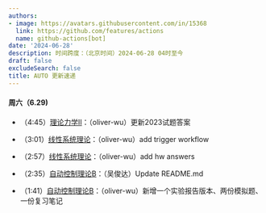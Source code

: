 ```yaml
---
authors:
- image: https://avatars.githubusercontent.com/in/15368
  link: https://github.com/features/actions
  name: github-actions[bot]
date: '2024-06-28'
description: 时间跨度：（北京时间）2024-06-28 04时至今
draft: false
excludeSearch: false
title: AUTO 更新速递
---
```


#### 周六（6.29) 

- （4:45）[理论力学Ⅱ](https://github.com/HITSZ-OpenAuto/EMEC1002)：（oliver-wu）更新2023试题答案

- （3:01）[线性系统理论](https://github.com/HITSZ-OpenAuto/AUTO5001)：（oliver-wu）add trigger workflow

- （2:57）[线性系统理论](https://github.com/HITSZ-OpenAuto/AUTO5001)：（oliver-wu）add hw answers

- （2:35）[自动控制理论B](https://github.com/HITSZ-OpenAuto/AUTO3001B)：（吴俊达）Update README.md

- （1:41）[自动控制理论B](https://github.com/HITSZ-OpenAuto/AUTO3001B)：（oliver-wu）新增一个实验报告版本、两份模拟题、一份复习笔记

